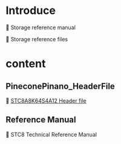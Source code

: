 # Introduce

:pushpin: Storage reference manual

:pushpin: Storage reference files



# content 

## PineconePinano_HeaderFile

:orange_book: [STC8A8K64S4A12 Header file](PineconePinano_HeaderFile/PineconePinano.h)



## Reference Manual

:orange_book: STC8 Technical Reference Manual
